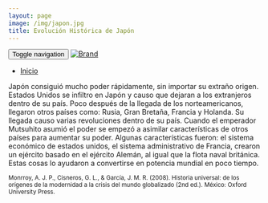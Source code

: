 ```yaml
---
layout: page
image: /img/japon.jpg
title: Evolución Histórica de Japón
---
```

<nav class="navbar navbar-inverse navbar-translucent navbar-fixed-top" id="navbar">
	<div class="container-fluid">
	    <div class="navbar-header">
		    <button type="button" class="navbar-toggle collapsed" data-toggle="collapse" data-target="#bs-example-navbar-collapse-1" aria-expanded="false">
	        <span class="sr-only">Toggle navigation</span>
	        <span class="icon-bar"></span>
	        <span class="icon-bar"></span>
	        <span class="icon-bar"></span>
	      </button>
	      <a class="navbar-brand" href="{{site.github.url}}">
	        <img alt="Brand" src="{{site.github.url}}{{site.icon}}">
	      </a>
	    </div>
	    <!-- Collect the nav links, forms, and other content for toggling -->
	    <div class="collapse navbar-collapse" id="bs-example-navbar-collapse-1">
	      <ul class="nav navbar-nav">
		    <li><a href="{{site.github.url}}">Inicio</a></li>
	      </ul>
	    </div><!-- /.navbar-collapse -->
	</div>
</nav>

Japón consiguió mucho poder rápidamente, sin importar su extraño origen. Estados Unidos se infiltro en Japón y causo que dejaran a los extranjeros dentro de su país. Poco después de la llegada de los norteamericanos, llegaron otros países como: Rusia, Gran Bretaña, Francia y Holanda. Su llegada causo varias revoluciones dentro de su país. Cuando el emperador Mutsuhito asumió el poder se empezó a asimilar características de otros países para aumentar su poder. Algunas características fueron: el sistema económico de estados unidos, el sistema administrativo de Francia, crearon un ejército basado en el ejército Alemán, al igual que la flota naval británica. Estas cosas lo ayudaron a convertirse en potencia mundial en poco tiempo.

<small class="bib">
Monrroy, A. J. P., Cisneros, G. L., & García, J. M. R. (2008). Historia universal: de los orígenes de la modernidad a la crisis del mundo globalizado (2nd ed.). México: Oxford University Press.
</small>
